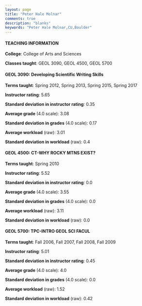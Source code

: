 ```yaml
---
layout: page
title: "Peter Hale Molnar" 
comments: true
description: "blanks"
keywords: "Peter Hale Molnar,CU,Boulder"
---
```

<head>
<script src="https://ajax.googleapis.com/ajax/libs/jquery/2.1.3/jquery.min.js"></script>
<script src="https://dl.dropboxusercontent.com/s/pc42nxpaw1ea4o9/highcharts.js?dl=0"></script>
<!-- <script src="../assets/js/highcharts.js"></script> -->
<style type="text/css">@font-face {
	font-family: "Bebas Neue";
	src: url(https://www.filehosting.org/file/details/544349/BebasNeue Regular.otf) format("opentype");
	}
	h1.Bebas { 
		font-family: "Bebas Neue", Verdana, Tahoma;
	}
</style>
</head>
	   
#### TEACHING INFORMATION

**College**: College of Arts and Sciences

**Classes taught**: GEOL 3090, GEOL 4500, GEOL 5700

#### GEOL 3090: Developing Scientific Writing Skills

**Terms taught**: Spring 2012, Spring 2013, Spring 2015, Spring 2017

**Instructor rating**: 5.65

**Standard deviation in instructor rating**: 0.35

**Average grade** (4.0 scale): 3.08

**Standard deviation in grades** (4.0 scale): 0.17

**Average workload** (raw): 3.01

**Standard deviation in workload** (raw): 0.4

#### GEOL 4500: CT-WHY ROCKY MTNS EXIST?

**Terms taught**: Spring 2010

**Instructor rating**: 5.52

**Standard deviation in instructor rating**: 0.0

**Average grade** (4.0 scale): 3.55

**Standard deviation in grades** (4.0 scale): 0.0

**Average workload** (raw): 3.11

**Standard deviation in workload** (raw): 0.0

#### GEOL 5700: TPC-INTRO GEOL SCI FACUL

**Terms taught**: Fall 2006, Fall 2007, Fall 2008, Fall 2009

**Instructor rating**: 5.01

**Standard deviation in instructor rating**: 0.45

**Average grade** (4.0 scale): 4.0

**Standard deviation in grades** (4.0 scale): 0.0

**Average workload** (raw): 1.52

**Standard deviation in workload** (raw): 0.42

